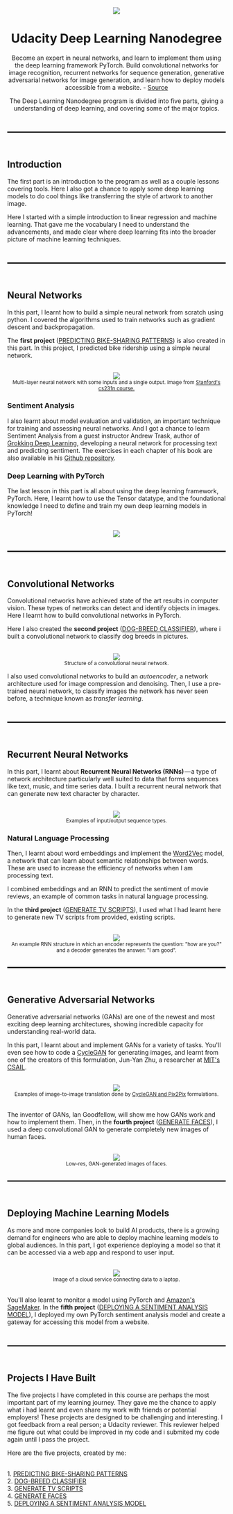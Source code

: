 <div align="center">
    <img src="./images/Udacity.png">
    <h1>Udacity Deep Learning Nanodegree</h1>
    <p>Become an expert in neural networks, and learn to implement them using the deep learning framework PyTorch. Build convolutional networks for image recognition, recurrent networks for sequence generation, generative adversarial networks for image generation, and learn how to deploy models accessible from a website. - <a href="https://www.udacity.com/course/deep-learning-nanodegree--nd101">Source</a></p>
    <p>The Deep Learning Nanodegree program is divided into five parts, giving a understanding of deep learning, and covering some of the major topics.
</p>
</div>
<br>    
<hr style="height:3px">
<br>

<!--Part First-->
<h2>Introduction</h2>

<p>The first part is an introduction to the program as well as a couple lessons covering
tools. Here I also got a chance to apply some deep learning models to do
cool things like transferring the style of artwork to another image.</p>

<p>Here I started with a simple introduction to linear regression and machine learning. That
gave me the vocabulary I need to understand the advancements, and made
clear where deep learning fits into the broader picture of machine learning techniques.</p>
<br>
<hr style="height:3px">
<br>
<!--Part Second-->

<h2>Neural Networks</h2>
<p>In this part, I learnt how to build a simple neural network from scratch using
python. I covered the algorithms used to train networks such as gradient descent and
backpropagation.</p>

<p>The <b>first project</b> (<a href="#">PREDICTING BIKE-SHARING PATTERNS</a>) is also created in this part. In this project, I predicted bike ridership
using a simple neural network.</p>
<br>
<div align="center"><img src="./images/neural.PNG">
<br>
<small>Multi-layer neural network with some inputs and a single output. Image from <a href="https://cs231n.github.io/convolutional-networks/">Stanford's cs231n course.</a>
</small>
</div>

<h3>Sentiment Analysis</h3>

<p>I also learnt about model evaluation and validation, an important technique for
training and assessing neural networks. And I got a chance to learn Sentiment Analysis from a guest instructor Andrew Trask,
author of <a href="https://www.manning.com/books/grokking-deep-learning">Grokking Deep Learning</a>, developing a neural network for processing text and predicting sentiment. The exercises in each chapter of his book are also available in
his <a href="https://github.com/iamtrask/Grokking-Deep-Learning">Github repository</a>.</p>

<h3>Deep Learning with PyTorch</h3>
<p>The last lesson in this part is all about using the deep learning framework, PyTorch. Here,
I learnt how to use the Tensor datatype, and the foundational knowledge I
need to define and train my own deep learning models in PyTorch!</p>
<br>
<div align="center"><img src="./images/pytorch.PNG">
<br>
</div>
<br>
<hr style="height:3px">
<br>    
    
<!--Part Third-->

<h2>Convolutional Networks</h2> 
    
<p>Convolutional networks have achieved state of the art results in computer vision. These
types of networks can detect and identify objects in images. Here I learnt how to build
convolutional networks in PyTorch.</p>
<p>Here I also created the <b>second project</b> (<a href="#">DOG-BREED CLASSIFIER</a>), where i built a convolutional network to classify dog breeds in pictures.</p>
<br>

<div align="center"><img src="./images/cnn.PNG">
<br>
<small>Structure of a convolutional neural network.</small>
</div>

<p>I also used convolutional networks to build an <i>autoencoder</i>, a network architecture
used for image compression and denoising. Then, I use a pre-trained neural
network, to classify images the network has never seen before, a technique known
as <i>transfer learning</i>.</p>
<br>
<hr style="height:3px">
<br>    
    
<!--Part Forth-->

<h2>Recurrent Neural Networks</h2> 

<p>In this part, I learnt about <b>Recurrent Neural Networks (RNNs)</b> — a type of network
architecture particularly well suited to data that forms sequences like text, music, and
time series data. I built a recurrent neural network that can generate new text
character by character.</p>
<br>

<div align="center"><img src="./images/rnn.PNG">
<br>
<small>Examples of input/output sequence types.</small>
</div>

<h3>Natural Language Processing</h3>

<p>Then, I learnt about word embeddings and implement the <a href="https://en.wikipedia.org/wiki/Word2vec">Word2Vec</a> model, a network that can learn about semantic relationships between words. These are used to increase the efficiency of networks when I am processing text.</p>
<p>I combined embeddings and an RNN to predict the sentiment of movie reviews, an
example of common tasks in natural language processing.</p>
<p>In the <b>third project</b> (<a href="#">GENERATE TV SCRIPTS</a>), I used what I had learnt here to generate new TV scripts
from provided, existing scripts.</p>
<br>

<div align="center"><img src="./images/nlp.PNG">
<br>
<small>An example RNN structure in which an encoder represents the question: "how are you?" and a
decoder generates the answer: "I am good".</small>
</div>
<br>
<hr style="height:3px">
<br>

<!--Part Fifth-->

<h2>Generative Adversarial Networks</h2>

<p>Generative adversarial networks (GANs) are one of the newest and most exciting deep learning architectures, showing incredible capacity for understanding real-world data.</p>

<p>In this part, I learnt about and implement GANs for a variety of tasks. You'll even see how to code a <a href="https://github.com/junyanz/CycleGAN">CycleGAN</a> for generating images, and learnt from one of the creators of this formulation, Jun-Yan Zhu, a researcher at <a href="https://www.csail.mit.edu/">MIT's CSAIL</a>.</p>
<br>

<div align="center"><img src="./images/i2i.PNG">
<br>
<small>Examples of image-to-image translation done by <a href="https://github.com/junyanz/pytorch-CycleGAN-and-pix2pix">CycleGAN and Pix2Pix</a> formulations.</small>
</div>
<br>

<p>
The inventor of GANs, Ian Goodfellow, will show me how GANs work and how to
implement them. Then, in the <b>fourth project</b> (<a href="#">GENERATE FACES</a>), I used a deep convolutional GAN to
generate completely new images of human faces.
</p>
<br>

<div align="center"><img src="./images/fcg.PNG">
<br>
<small>Low-res, GAN-generated images of faces.</small>
</div>
<br>
<hr style="height:3px">
<br>

<!-- Part Six -->
<h2>Deploying Machine Learning Models</h2>

<p>As more and more companies look to build AI products, there is a growing demand for
engineers who are able to deploy machine learning models to global audiences. In this
part, I got experience deploying a model so that it can be accessed via a web app
and respond to user input.</p>
<br>

<div align="center"><img src="./images/cs.PNG">
<br>
<small>Image of a cloud service connecting data to a laptop.</small>
</div>
<br>

<p>You'lI also learnt to monitor a model using PyTorch and <a href="https://aws.amazon.com/sagemaker/">Amazon's SageMaker</a>. In the <b>fifth project</b> (<a href="#">DEPLOYING A SENTIMENT ANALYSIS MODEL</a>), I deployed my own PyTorch sentiment analysis model and create a gateway for accessing this model from a website.</p>
<br>
<hr style="height:3px">
<br>

<!--Projects list-->

<h2>Projects I Have Built</h2>

<p>The five projects I have completed in this course are perhaps the most important part of my learning journey. They gave me the chance to apply what i had learnt and even share my work with friends or potential employers! These projects are designed to be challenging and interesting. I got feedback from a real person; a Udacity reviewer. This reviewer helped me figure out what could be improved in my code and i submited my code again until I pass the project.
</p>
<p>Here are the five projects, created by me:</p>
<br>
1. <a href="#">PREDICTING BIKE-SHARING PATTERNS</a>
<br>
2. <a href="#">DOG-BREED CLASSIFIER</a>
<br>
3. <a href="#">GENERATE TV SCRIPTS</a>
<br>
4. <a href="#">GENERATE FACES</a>
<br>
5. <a href="#">DEPLOYING A SENTIMENT ANALYSIS MODEL</a>
<br>
